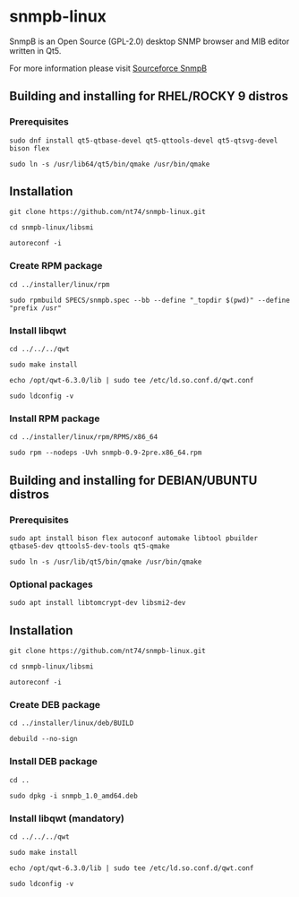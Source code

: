 # snmpb-linux
SnmpB is an Open Source (GPL-2.0) desktop SNMP browser and MIB editor written in Qt5.

For more information please visit [Sourceforce SnmpB](https://sourceforge.net/projects/snmpb/)

## Building and installing for RHEL/ROCKY 9 distros

### Prerequisites
`sudo dnf install qt5-qtbase-devel qt5-qttools-devel qt5-qtsvg-devel bison flex`

`sudo ln -s /usr/lib64/qt5/bin/qmake /usr/bin/qmake`

## Installation
`git clone https://github.com/nt74/snmpb-linux.git`

`cd snmpb-linux/libsmi`

`autoreconf -i`

### Create RPM package
`cd ../installer/linux/rpm`

`sudo rpmbuild SPECS/snmpb.spec --bb --define "_topdir $(pwd)" --define "prefix /usr"`

### Install libqwt
`cd ../../../qwt`

`sudo make install`

`echo /opt/qwt-6.3.0/lib | sudo tee /etc/ld.so.conf.d/qwt.conf`

`sudo ldconfig -v`

### Install RPM package
`cd ../installer/linux/rpm/RPMS/x86_64`

`sudo rpm --nodeps -Uvh snmpb-0.9-2pre.x86_64.rpm`


## Building and installing for DEBIAN/UBUNTU distros

### Prerequisites
`sudo apt install bison flex autoconf automake libtool pbuilder qtbase5-dev qttools5-dev-tools qt5-qmake`

`sudo ln -s /usr/lib/qt5/bin/qmake /usr/bin/qmake`

### Optional packages
`sudo apt install libtomcrypt-dev libsmi2-dev`

## Installation
`git clone https://github.com/nt74/snmpb-linux.git`

`cd snmpb-linux/libsmi`

`autoreconf -i`

### Create DEB package
`cd ../installer/linux/deb/BUILD`

`debuild --no-sign`

### Install DEB package
`cd ..`

`sudo dpkg -i snmpb_1.0_amd64.deb`

### Install libqwt (mandatory)
`cd ../../../qwt`

`sudo make install`

`echo /opt/qwt-6.3.0/lib | sudo tee /etc/ld.so.conf.d/qwt.conf`

`sudo ldconfig -v`
